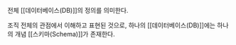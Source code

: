 
전체 [[데이터베이스(DB)]]의 정의를 의미한다.

조직 전체의 관점에서 이해하고 표현된 것으로, 하나의 [[데이터베이스(DB)]]에는 하나의 개념 [[스키마(Schema)]]가 존재한다. 

